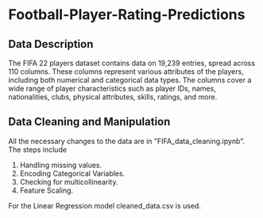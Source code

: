# Football-Player-Rating-Predictions

## Data Description

The FIFA 22 players dataset contains data on 19,239 entries, spread across 110 columns. These columns represent various attributes of the players, including both numerical and categorical data types. The columns cover a wide range of player characteristics such as player IDs, names, nationalities, clubs, physical attributes, skills, ratings, and more.

## Data Cleaning and Manipulation

All the necessary changes to the data are in "FIFA_data_cleaning.ipynb". The steps include
1. Handling missing values.
2. Encoding Categorical Variables.
3. Checking for multicollinearity.
4. Feature Scaling.

For the Linear Regression model cleaned_data.csv is used.




